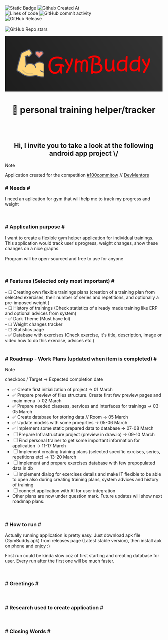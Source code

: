 ![Static Badge](https://img.shields.io/badge/Technology-Kotlin-8A2BE2?style=for-the-badge&logo=kotlin) ![Github Created At](https://img.shields.io/github/created-at/Lewan24/GymBuddy?style=for-the-badge)<br>
![Lines of code](https://tokei.rs/b1/github/Lewan24/GymBuddy?style=for-the-badge) ![GitHub commit activity](https://img.shields.io/github/commit-activity/w/Lewan24/GymBuddy?style=for-the-badge)<br>
![GitHub Release](https://img.shields.io/github/v/release/Lewan24/GymBuddy?style=for-the-badge)<br><br>
![GitHub Repo stars](https://img.shields.io/github/stars/Lewan24/GymBuddy) <br>

![App logo](https://github.com/Lewan24/GymBuddy/blob/main/Resources/GymBuddy-Logo.png)

<h1 align="center">&#x1F4F2; personal training helper/tracker</h1>

<br><br>

<h2 align="center">Hi, I invite you to take a look at the following android app project \/</h2>

> [!NOTE]
> <p align="left">Application created for the competition <a href="https://100commitow.pl">#100commitow</a> // <a href="https://devmentors.io/">DevMentors</a></p>

<h3 align="left"># Needs #</h3>
<p align="left">I need an aplication for gym that will help me to track my progress and weight</p>

<br>

<h3 align="left"># Application purpose #</h3>
<p align="left">I want to create a flexible gym helper application for individual trainings.<br>This application would track user's progress, weight changes, show these changes on a nice graphs.</p>
<p align="left">Program will be open-sourced and free to use for anyone</p><br>

<h3 align="left"># Features (Selected only most important) #</h3>
<!-- &#x2610; checkbox empty
     &#x2705; checkbox full green
-->
- &#x2610; Creating own flexible trainings plans (creation of a training plan from selected exercises, their number of series and repetitions, and optionally a pre-imposed weight )<br>
- &#x2610; History of trainings (Check statistics of already made training like ERP and optional advices from system)<br>
- &#x2705; Dark Theme (Must have lol)<br>
- &#x2610; Weight changes tracker<br>
- &#x2610; Statistics page<br>
- &#x2705; Database with exercises (Check exercise, it's title, description, image or video how to do this exercise, advices etc.)<br><br>

<h3 align="left"># Roadmap - Work Plans (updated when item is completed) #</h3>

> [!NOTE]
> <p>checkbox / Target → Expected completion date</p>
<!-- &#x2610; checkbox empty
     &#x2705; checkbox full green
-->
- &#x2705; Create first initialization of project → 01 March<br>
- &#x2705; Prepare preview of files structure. Create first few preview pages and main menu → 02 March<br>
- &#x2705; Prepare needed classess, services and interfaces for trainings → 03-05 March<br>
- &#x2705; Create database for storing data // Room → 05 March<br>
- &#x2705; Update models with some proeprties → 05-06 March<br>
- &#x2705; Implement some static prepared data to database → 07-08 March<br>
- &#x2610; Prepare Infrastructure project (preview in draw.io) → 09-10 March<br>
- &#x2610; Find personal trainer to get some important information for application → 11-17 March<br>
- &#x2610; Implement creating training plans (selected specific exrcises, series, repetitions etc) → 13-20 March<br>
- &#x2610; implement and prepare exercises database with few prepopulated data in db 
- &#x2610; implement dialog for exercises details and make IT flexible to be able to open also during creating training plans, system advices and history of training
- &#x2610; connect application with AI for user integration
- Other plans are now under question mark. Future updates will show next roadmap plans.
<br>

<h3 align="left"># How to run #</h3>
<p allign="left">Actually running application is pretty easy. Just download apk file (GymBuddy.apk) from releases page (Latest stable version), then install apk on phone and enjoy :)</p>
<p allign="left">First run could be kinda slow coz of first starting and creating database for user. Every run after the first one will be much faster.</p>
<br>

<h3 align="left"># Greetings #</h3>
<br>

<h3 align="left"># Research used to create application #</h3>
<br>

<h3 align="left"># Closing Words #</h3>
